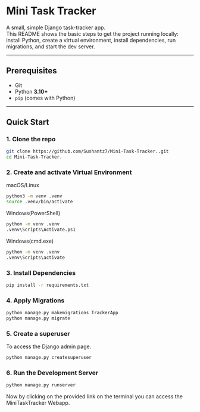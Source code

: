 # Mini Task Tracker

A small, simple Django task-tracker app.  
This README shows the basic steps to get the project running locally: install Python, create a virtual environment, install dependencies, run migrations, and start the dev server.

---

## Prerequisites
- Git
- Python **3.10+**
- `pip` (comes with Python)

---

## Quick Start

### 1. Clone the repo
```bash
git clone https://github.com/Sushantz7/Mini-Task-Tracker..git
cd Mini-Task-Tracker.
```

### 2. Create and activate Virtual Environment
macOS/Linux

```bash
python3 -m venv .venv
source .venv/bin/activate
```

Windows(PowerShell)
```bash
python -m venv .venv
.venv\Scripts\Activate.ps1
```

Windows(cmd.exe)
```bash
python -m venv .venv
.venv\Scripts\activate
```

### 3. Install Dependencies
```bash
pip install -r requirements.txt
```

### 4. Apply Migrations
```bash
python manage.py makemigrations TrackerApp
python manage.py migrate
```

### 5. Create a superuser
To access the Django admin page.
```bash
python manage.py createsuperuser
```

### 6. Run the Development Server
```bash
python manage.py runserver
```


Now by clicking on the provided link on the terminal you can access the MiniTaskTracker Webapp.























